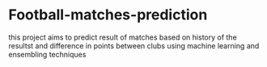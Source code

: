 # Football-matches-prediction
this project aims to predict result of matches based on history of the resultst and difference in points between clubs using machine learning and ensembling techniques
